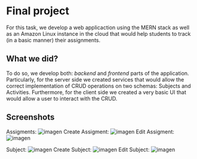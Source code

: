 # Final project
For this task, we develop a web applicaction using the MERN stack as well as an Amazon Linux instance in the cloud that would help students to track (in a basic manner) their assignments.

## What we did?
To do so, we develop both: *backend* and *frontend* parts of the application. Particularly, for the server side we created services that would allow the correct implementation of CRUD operations on two schemas: Subjects and Activities. Furthermore, for the client side we created a very basic UI that would allow a user to interact with the CRUD. 

## Screenshots
Assigments:
![imagen](https://user-images.githubusercontent.com/61795705/143783265-07b0fc5b-3ae9-43dd-b555-83fe1d578923.png)
Create Assigment:
![imagen](https://user-images.githubusercontent.com/61795705/143783299-8b7b6c99-247d-47e6-93d6-f21bdd8b1a4c.png)
Edit Assigment:
![imagen](https://user-images.githubusercontent.com/61795705/143783309-8e27f9fe-33a8-4cab-86d0-3d6ded36a17d.png)

Subject: 
![imagen](https://user-images.githubusercontent.com/61795705/143783320-3779fed2-9b21-4168-939e-69002841cce5.png)
Create Subject:
![imagen](https://user-images.githubusercontent.com/61795705/143783329-239c0452-a3ad-4fbe-8853-be0e5450c823.png)
Edit Subject:
![imagen](https://user-images.githubusercontent.com/61795705/143783336-44b75a24-207a-410f-899d-43b7fcbcc329.png)
